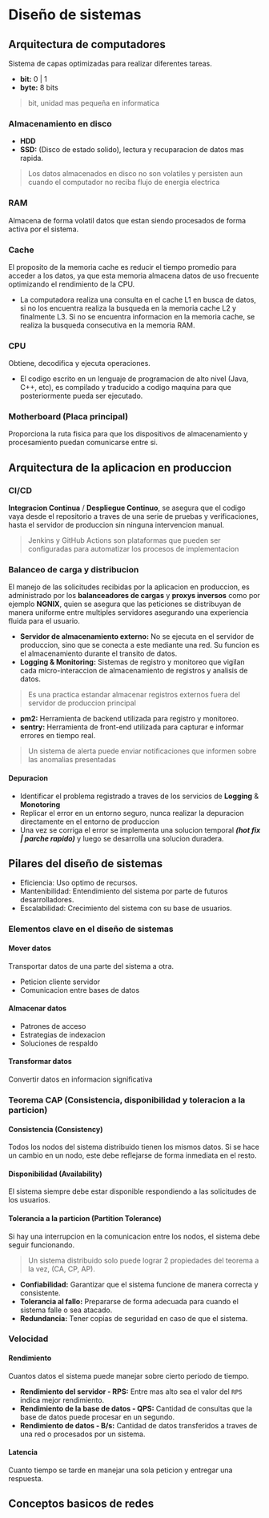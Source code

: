 # Diseño de sistemas

## Arquitectura de computadores

Sistema de capas optimizadas para realizar diferentes tareas.

- __bit:__ 0 | 1
- __byte:__ 8 bits

> bit, unidad mas pequeña en informatica

### Almacenamiento en disco

- __HDD__
- __SSD:__ (Disco de estado solido), lectura y recuparacion de datos mas rapida.

> Los datos almacenados en disco no son volatiles y persisten aun cuando el computador no reciba flujo de energia electrica

### RAM

Almacena de forma volatil datos que estan siendo procesados de forma activa por el sistema.

### Cache

El proposito de la memoria cache es reducir el tiempo promedio para acceder a los datos, ya que esta memoria almacena datos de uso frecuente optimizando el rendimiento de la CPU.

- La computadora realiza una consulta en el cache L1 en busca de datos, si no los encuentra realiza la busqueda en la memoria cache L2 y finalmente L3. Si no se encuentra informacion en la memoria cache, se realiza la busqueda consecutiva en la memoria RAM.

### CPU

Obtiene, decodifica y ejecuta operaciones.

- El codigo escrito en un lenguaje de programacion de alto nivel (Java, C++, etc), es compilado y traducido a codigo maquina para que posteriormente pueda ser ejecutado.

### Motherboard (Placa principal)

Proporciona la ruta fisica para que los dispositivos de almacenamiento y procesamiento puedan comunicarse entre si.

## Arquitectura de la aplicacion en produccion

### CI/CD

__Integracion Continua__ / __Despliegue Continuo__, se asegura que el codigo vaya desde el repositorio a traves de una serie de pruebas y verificaciones, hasta el servidor de produccion sin ninguna intervencion manual.

> Jenkins y GitHub Actions son plataformas que pueden ser configuradas para automatizar los procesos de implementacion

### Balanceo de carga y distribucion

El manejo de las solicitudes recibidas por la aplicacion en produccion, es administrado por los __balanceadores de cargas__ y __proxys inversos__ como por ejemplo __NGNIX__, quien se asegura que las peticiones se distribuyan de manera uniforme entre multiples servidores asegurando una experiencia fluida para el usuario.

- __Servidor de almacenamiento externo:__ No se ejecuta en el servidor de produccion, sino que se conecta a este mediante una red. Su funcion es el almacenamiento durante el transito de datos.
- __Logging & Monitoring:__ Sistemas de registro y monitoreo que vigilan cada micro-interaccion de almacenamiento de registros y analisis de datos.

> Es una practica estandar almacenar registros externos fuera del servidor de produccion principal

- __pm2:__ Herramienta de backend utilizada para registro y monitoreo.
- __sentry:__ Herramienta de front-end utilizada para capturar e informar errores en tiempo real.

> Un sistema de alerta puede enviar notificaciones que informen sobre las anomalias presentadas

#### Depuracion

- Identificar el problema registrado a traves de los servicios de __Logging__ & __Monotoring__
- Replicar el error en un entorno seguro, nunca realizar la depuracion directamente en el entorno de produccion
- Una vez se corriga el error se implementa una solucion temporal ___(hot fix | parche rapido)___ y luego se desarrolla una solucion duradera.

## Pilares del diseño de sistemas

- Eficiencia: Uso optimo de recursos.
- Mantenibilidad: Entendimiento del sistema por parte de futuros desarrolladores.
- Escalabilidad: Crecimiento del sistema con su base de usuarios.

### Elementos clave en el diseño de sistemas

#### Mover datos

Transportar datos de una parte del sistema a otra.

- Peticion cliente servidor
- Comunicacion entre bases de datos

#### Almacenar datos

- Patrones de acceso
- Estrategias de indexacion
- Soluciones de respaldo

#### Transformar datos

Convertir datos en informacion significativa

### Teorema CAP (Consistencia, disponibilidad y toleracion a la particion)

#### Consistencia (Consistency)

Todos los nodos del sistema distribuido tienen los mismos datos. Si se hace un cambio en un nodo, este debe reflejarse de forma inmediata en el resto.

#### Disponibilidad (Availability)

El sistema siempre debe estar disponible respondiendo a las solicitudes de los usuarios.

#### Tolerancia a la particion (Partition Tolerance)

Si hay una interrupcion en la comunicacion entre los nodos, el sistema debe seguir funcionando.

> Un sistema distribuido solo puede lograr 2 propiedades del teorema a la vez, (CA, CP, AP).

- __Confiabilidad:__ Garantizar que el sistema funcione de manera correcta y consistente.
- __Tolerancia al fallo:__ Prepararse de forma adecuada para cuando el sistema falle o sea atacado.
- __Redundancia:__ Tener copias de seguridad en caso de que el sistema.

### Velocidad

#### Rendimiento

Cuantos datos el sistema puede manejar sobre cierto periodo de tiempo.

- __Rendimiento del servidor - RPS:__ Entre mas alto sea el valor del `RPS` indica mejor rendimiento.
- __Rendimiento de la base de datos - QPS:__ Cantidad de consultas que la base de datos puede procesar en un segundo.
- __Rendimiento de datos - B/s:__ Cantidad de datos transferidos a traves de una red o procesados por un sistema.

#### Latencia

Cuanto tiempo se tarde en manejar una sola peticion y entregar una respuesta.

## Conceptos basicos de redes
